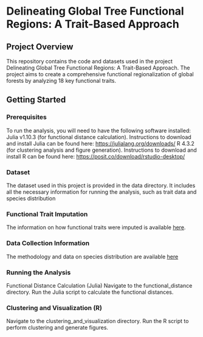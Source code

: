 # Delineating Global Tree Functional Regions: A Trait-Based Approach
## Project Overview
This repository contains the code and datasets used in the project Delineating Global Tree Functional Regions: A Trait-Based Approach. The project aims to create a comprehensive functional regionalization of global forests by analyzing 18 key functional traits.
## Getting Started
###  Prerequisites
To run the analysis, you will need to have the following software installed:
       Julia v1.10.3 (for functional distance calculation). Instructions to download and install Julia can be found here: https://julialang.org/downloads/
       R 4.3.2 (for clustering analysis and figure generation). Instructions to download and install R can be found here: https://posit.co/download/rstudio-desktop/

### Dataset
The dataset used in this project is provided in the data directory. It includes all the necessary information for running the analysis, such as trait data and species distribution
### Functional Trait Imputation
The information on how functional traits were imputed is available [here](https://www.nature.com/articles/s41467-022-30888-2).
### Data Collection Information
The methodology and data on species distribution are available [here](https://onlinelibrary.wiley.com/doi/10.1111/geb.13877)


### Running the Analysis
Functional Distance Calculation (Julia)
Navigate to the functional_distance directory.
Run the Julia script to calculate the functional distances. 


### Clustering and Visualization (R)
Navigate to the clustering_and_visualization directory.
Run the R script to perform clustering and generate figures.
